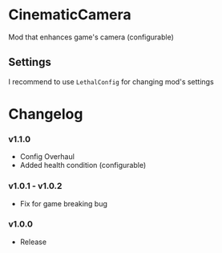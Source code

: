 # CinematicCamera
Mod that enhances game's camera (configurable)

## Settings
I recommend to use `LethalConfig` for changing mod's settings  

# Changelog
### v1.1.0
* Config Overhaul
* Added health condition (configurable)

### v1.0.1 - v1.0.2
* Fix for game breaking bug

### v1.0.0
* Release